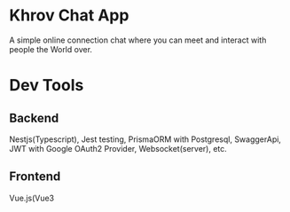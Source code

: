 # Khrov Chat App
A simple online connection chat where you can meet and interact with people the World over.

# Dev Tools
  ## Backend
  Nestjs(Typescript), Jest testing, PrismaORM with Postgresql, SwaggerApi, JWT with Google OAuth2 Provider, Websocket(server), etc.
  ## Frontend
  Vue.js(Vue3<script setup> Typescript), Pinia, Vitest unit testing, Cypress E2E testing, Websocket(client), etc.
  ## Deployment
  See a live usage of the code upgraded to an SSR/SSG (Quasar Vue) in the Official Khrov Chat website https://khrovchat.com
  Deployment service: AWS


# Legals
This App is provided as is with no Guarantee whatsoever. Cloning, testing or whatever you chose to do with it is at your own risk. I will not be held liable for any damages, losses or misfortune that may arise due to your usage. By cloning from this Github repo, you are agreeing to the aforementioned Terms.

# Test Procedure (POSIX only), (Requires up-to-date Docker Compose with root access)
1. Run the following command to clone and set the right PWD
```bash
git clone https://github.com/Adinkra-Ideas/khrov-chat.git && cd khrov-chat
```
2. Run the following command to rename the file named 'dotenv' to '.env' without the quotes
```bash
mv ./dotenv ./.env
```
3. Free ports 5432, 8080 and 3000 on your local machine by shutting down any Process that is using them
```bash
sudo fuser -k 5432/tcp
sudo fuser -k 8080/tcp
sudo fuser -k 3000/tcp
```
Hint: Depending on whether these Ports were currently in use, you might have to wait for up to 5 mins for them to become available again for use.

4. Ensure all Docker instances are removed.

5. run the setup with the Makefile command.
```bash
make up
```
On successful completion, you should see the following:
> ✔ Network khrovChat-net  Created
> 
> ✔ Volume "postgre"       Created
> 
> ✔ Container admine       Started
> 
> ✔ Container postgre      Healthy
> 
> ✔ Container nestj        Started 

IMPORTANT: If for some reason, the initial run failed, or you need to repeat the process a second time, you must check inside the path srcs/postgres/ to see if a directory named 'postgre' (without the quotes) has been created. If yes, you mest delete this directory (srcs/postgres/postgre) before repeating the 'make up' command. Failure to do this might prevent the execution of the Prisma seed which is supposed to create fake users and channels for initial tests.


6. Three Docker containers will be created. Adminer, Nestjs and Postgres. Ignore those if you dont know what they mean. Upon startup, the Database will be populated with test users but you must wait for about a minute for the Nestjs underlying server to be fully ready, then open your browser and visit localhost:3000

Hint: If the webpage says 'ERR_EMPTY_RESPONSE' and your browser console shows error 
> crbug/1173575, non-JS module files deprecated.

It simply means the Nestjs service is not yet fully up. Depending on your Machine's capability, it might take up to 5 minutes or more. Keep reloading the page.


Collaborators are welcome.  

## Credit
- Author - [Daniel Uyi](https://khrov.com)
- License - [MIT licensed](LICENSE).
- 
